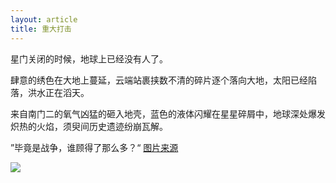 ```yaml
---
layout: article
title: 重大打击
---
```

<div class="content" >
星门关闭的时候，地球上已经没有人了。

肆意的绣色在大地上蔓延，云端站裹挟数不清的碎片逐个落向大地，太阳已经陷落，洪水正在滔天。

来自南门二的氧气凶猛的砸入地壳，蓝色的液体闪耀在星星碎屑中，地球深处爆发炽热的火焰，须臾间历史遗迹纷崩瓦解。

”毕竟是战争，谁顾得了那么多？“
<a href="https://www.pinterest.com/pin/503418064581182379/"> 图片来源</a>
</div>
<img src="{{page.baseurl}}/images/7.jpg">
